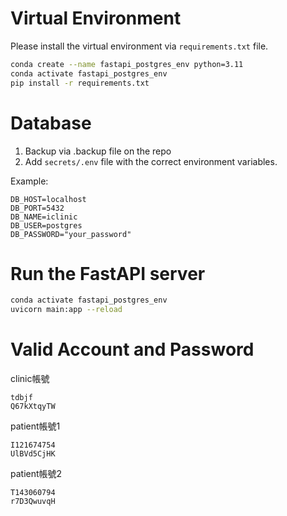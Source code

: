 # Virtual Environment

Please install the virtual environment via `requirements.txt` file.

```bash
conda create --name fastapi_postgres_env python=3.11
conda activate fastapi_postgres_env
pip install -r requirements.txt
```

# Database

1. Backup via .backup file on the repo
2. Add `secrets/.env` file with the correct environment variables.

Example:
```env
DB_HOST=localhost
DB_PORT=5432
DB_NAME=iclinic
DB_USER=postgres
DB_PASSWORD="your_password"
```

# Run the FastAPI server

```bash
conda activate fastapi_postgres_env
uvicorn main:app --reload
```

# Valid Account and Password

clinic帳號
```
tdbjf
Q67kXtqyTW
```

patient帳號1
```
I121674754
UlBVd5CjHK
```

patient帳號2
```
T143060794
r7D3QwuvqH
```
